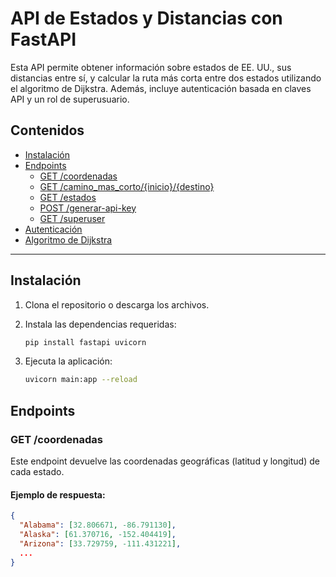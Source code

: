 # API de Estados y Distancias con FastAPI

Esta API permite obtener información sobre estados de EE. UU., sus distancias entre sí, y calcular la ruta más corta entre dos estados utilizando el algoritmo de Dijkstra. Además, incluye autenticación basada en claves API y un rol de superusuario.

## Contenidos

- [Instalación](#instalación)
- [Endpoints](#endpoints)
  - [GET /coordenadas](#get-coordenadas)
  - [GET /camino_mas_corto/{inicio}/{destino}](#get-camino_mas_corto)
  - [GET /estados](#get-estados)
  - [POST /generar-api-key](#post-generar-api-key)
  - [GET /superuser](#get-superuser)
- [Autenticación](#autenticación)
- [Algoritmo de Dijkstra](#algoritmo-de-dijkstra)

---

## Instalación

1. Clona el repositorio o descarga los archivos.
2. Instala las dependencias requeridas:

    ```bash
    pip install fastapi uvicorn
    ```

3. Ejecuta la aplicación:

    ```bash
    uvicorn main:app --reload
    ```

## Endpoints

### GET /coordenadas

Este endpoint devuelve las coordenadas geográficas (latitud y longitud) de cada estado.

#### Ejemplo de respuesta:

```json
{
  "Alabama": [32.806671, -86.791130],
  "Alaska": [61.370716, -152.404419],
  "Arizona": [33.729759, -111.431221],
  ...
}
